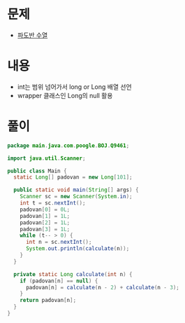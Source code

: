 # 문제
* [파도반 수열](https://www.acmicpc.net/problem/9461)

# 내용
- int는 범위 넘어가서 long or Long 배열 선언
- wrapper 클래스인 Long의 null 활용

# 풀이
```java
package main.java.com.poogle.BOJ.Q9461;

import java.util.Scanner;

public class Main {
  static Long[] padovan = new Long[101];

  public static void main(String[] args) {
    Scanner sc = new Scanner(System.in);
    int t = sc.nextInt();
    padovan[0] = 0L;
    padovan[1] = 1L;
    padovan[2] = 1L;
    padovan[3] = 1L;
    while (t-- > 0) {
      int n = sc.nextInt();
      System.out.println(calculate(n));
    }
  }

  private static Long calculate(int n) {
    if (padovan[n] == null) {
      padovan[n] = calculate(n - 2) + calculate(n - 3);
    }
    return padovan[n];
  }
}

```
